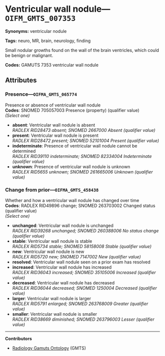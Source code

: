 # Ventricular wall nodule—`OIFM_GMTS_007353`

**Synonyms:** ventricular nodule

**Tags:** neuro, MR, brain, neurology, finding

Small nodular growths found on the wall of the brain ventricles, which could be benign or malignant.

**Codes:** GAMUTS 7353 ventricular wall nodule

## Attributes

### Presence—`OIFMA_GMTS_065774`

Presence or absence of ventricular wall nodule  
**Codes**: SNOMED 705057003 Presence (property) (qualifier value)  
*(Select one)*

- **absent**: Ventricular wall nodule is absent  
_RADLEX RID28473 absent; SNOMED 2667000 Absent (qualifier value)_
- **present**: Ventricular wall nodule is present  
_RADLEX RID28472 present; SNOMED 52101004 Present (qualifier value)_
- **indeterminate**: Presence of ventricular wall nodule cannot be determined  
_RADLEX RID39110 indeterminate; SNOMED 82334004 Indeterminate (qualifier value)_
- **unknown**: Presence of ventricular wall nodule is unknown  
_RADLEX RID5655 unknown; SNOMED 261665006 Unknown (qualifier value)_

### Change from prior—`OIFMA_GMTS_458438`

Whether and how a ventricular wall nodule has changed over time  
**Codes**: RADLEX RID49896 change; SNOMED 263703002 Changed status (qualifier value)  
*(Select one)*

- **unchanged**: Ventricular wall nodule is unchanged  
_RADLEX RID39268 unchanged; SNOMED 260388006 No status change (qualifier value)_
- **stable**: Ventricular wall nodule is stable  
_RADLEX RID5734 stable; SNOMED 58158008 Stable (qualifier value)_
- **new**: Ventricular wall nodule is new  
_RADLEX RID5720 new; SNOMED 7147002 New (qualifier value)_
- **resolved**: Ventricular wall nodule seen on a prior exam has resolved  
- **increased**: Ventricular wall nodule has increased  
_RADLEX RID36043 increased; SNOMED 35105006 Increased (qualifier value)_
- **decreased**: Ventricular wall nodule has decreased  
_RADLEX RID36044 decreased; SNOMED 1250004 Decreased (qualifier value)_
- **larger**: Ventricular wall nodule is larger  
_RADLEX RID5791 enlarged; SNOMED 263768009 Greater (qualifier value)_
- **smaller**: Ventricular wall nodule is smaller  
_RADLEX RID38669 diminished; SNOMED 263796003 Lesser (qualifier value)_

---

**Contributors**

- [Radiology Gamuts Ontology](https://gamuts.net/) (GMTS)